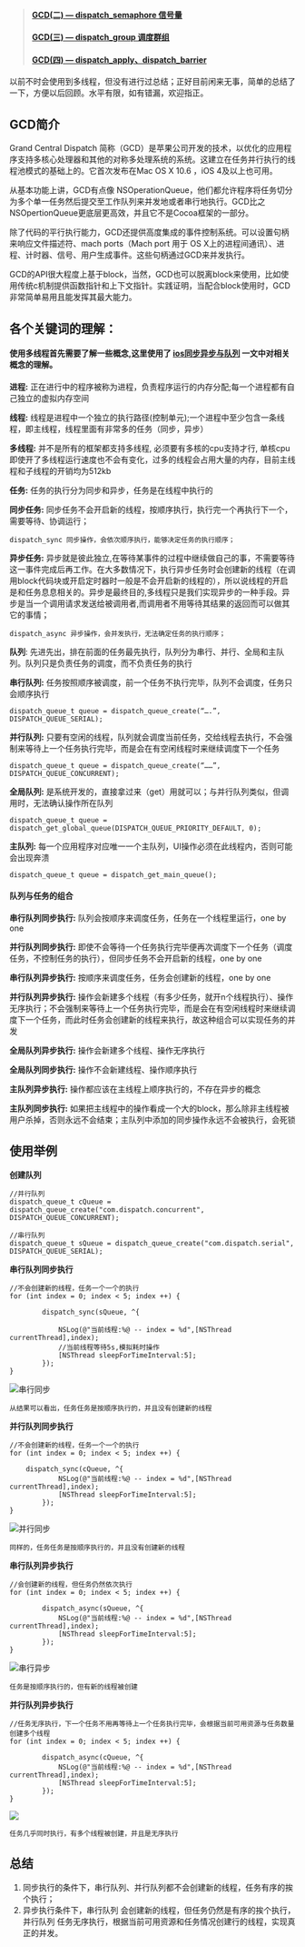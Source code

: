 >#### [GCD(二) — dispatch_semaphore 信号量](https://www.jianshu.com/p/89d4e7c5b5cb)
>#### [GCD(三) — dispatch_group 调度群组](https://www.jianshu.com/p/f2c579afc068)
>#### [GCD(四) — dispatch_apply、dispatch_barrier](https://www.jianshu.com/p/1cda1b78aadc)

以前不时会使用到多线程，但没有进行过总结；正好目前闲来无事，简单的总结了一下，方便以后回顾。水平有限，如有错漏，欢迎指正。

## GCD简介

Grand Central Dispatch 简称（GCD）是苹果公司开发的技术，以优化的应用程序支持多核心处理器和其他的对称多处理系统的系统。这建立在任务并行执行的线程池模式的基础上的。它首次发布在Mac OS X 10.6 ，iOS 4及以上也可用。

从基本功能上讲，GCD有点像 NSOperationQueue，他们都允许程序将任务切分为多个单一任务然后提交至工作队列来并发地或者串行地执行。GCD比之 NSOpertionQueue更底层更高效，并且它不是Cocoa框架的一部分。

除了代码的平行执行能力，GCD还提供高度集成的事件控制系统。可以设置句柄来响应文件描述符、mach ports（Mach port 用于 OS X上的进程间通讯）、进程、计时器、信号、用户生成事件。这些句柄通过GCD来并发执行。

GCD的API很大程度上基于block，当然，GCD也可以脱离block来使用，比如使用传统c机制提供函数指针和上下文指针。实践证明，当配合block使用时，GCD非常简单易用且能发挥其最大能力。

## 各个关键词的理解：

#### 使用多线程首先需要了解一些概念,这里使用了 [ios同步异步与队列](http://www.jianshu.com/p/373908bc50b9) 一文中对相关概念的理解。

**进程:** 正在进行中的程序被称为进程，负责程序运行的内存分配;每一个进程都有自己独立的虚拟内存空间

**线程:** 线程是进程中一个独立的执行路径(控制单元);一个进程中至少包含一条线程，即主线程，线程里面有非常多的任务（同步，异步）

**多线程:** 并不是所有的框架都支持多线程, 必须要有多核的cpu支持才行, 单核cpu即使开了多线程运行速度也不会有变化，过多的线程会占用大量的内存，目前主线程和子线程的开销均为512kb

**任务:** 任务的执行分为同步和异步，任务是在线程中执行的

**同步任务:** 同步任务不会开启新的线程，按顺序执行，执行完一个再执行下一个，需要等待、协调运行；

    dispatch_sync 同步操作，会依次顺序执行，能够决定任务的执行顺序；
**异步任务:** 异步就是彼此独立,在等待某事件的过程中继续做自己的事，不需要等待这一事件完成后再工作。在大多数情况下，执行异步任务时会创建新的线程（在调用block代码块或开启定时器时一般是不会开启新的线程的），所以说线程的开启是和任务息息相关的。异步是最终目的,多线程只是我们实现异步的一种手段。异步是当一个调用请求发送给被调用者,而调用者不用等待其结果的返回而可以做其它的事情；

    dispatch_async 异步操作，会并发执行，无法确定任务的执行顺序；
**队列**: 先进先出，排在前面的任务最先执行，队列分为串行、并行、全局和主队列。队列只是负责任务的调度，而不负责任务的执行

**串行队列:** 任务按照顺序被调度，前一个任务不执行完毕，队列不会调度，任务只会顺序执行

    dispatch_queue_t queue = dispatch_queue_create(“….”, DISPATCH_QUEUE_SERIAL);
**并行队列:** 只要有空闲的线程，队列就会调度当前任务，交给线程去执行，不会强制来等待上一个任务执行完毕，而是会在有空闲线程时来继续调度下一个任务

    dispatch_queue_t queue = dispatch_queue_create(“……”, DISPATCH_QUEUE_CONCURRENT);
**全局队列:** 是系统开发的，直接拿过来（get）用就可以；与并行队列类似，但调用时，无法确认操作所在队列

    dispatch_queue_t queue = dispatch_get_global_queue(DISPATCH_QUEUE_PRIORITY_DEFAULT, 0);
**主队列:** 每一个应用程序对应唯一一个主队列，UI操作必须在此线程内，否则可能会出现奔溃

    dispatch_queue_t queue = dispatch_get_main_queue();

#### 队列与任务的组合

**串行队列同步执行:** 队列会按顺序来调度任务，任务在一个线程里运行，one by one

**并行队列同步执行:** 即使不会等待一个任务执行完毕便再次调度下一个任务（调度任务，不控制任务的执行），但同步任务不会开启新的线程，one by one

**串行队列异步执行:** 按顺序来调度任务，任务会创建新的线程，one by one

**并行队列异步执行:** 操作会新建多个线程（有多少任务，就开n个线程执行）、操作无序执行；不会强制来等待上一个任务执行完毕，而是会在有空闲线程时来继续调度下一个任务，而此时任务会创建新的线程来执行，故这种组合可以实现任务的并发

**全局队列异步执行:** 操作会新建多个线程、操作无序执行

**全局队列同步执行:** 操作不会新建线程、操作顺序执行

**主队列异步执行:** 操作都应该在主线程上顺序执行的，不存在异步的概念

**主队列同步执行:** 如果把主线程中的操作看成一个大的block，那么除非主线程被用户杀掉，否则永远不会结束；主队列中添加的同步操作永远不会被执行，会死锁

## 使用举例

**创建队列**

```
//并行队列
dispatch_queue_t cQueue = dispatch_queue_create("com.dispatch.concurrent", DISPATCH_QUEUE_CONCURRENT);

//串行队列
dispatch_queue_t sQueue = dispatch_queue_create("com.dispatch.serial", DISPATCH_QUEUE_SERIAL);
```

**串行队列同步执行**

```
//不会创建新的线程，任务一个一个的执行
for (int index = 0; index < 5; index ++) {

        dispatch_sync(sQueue, ^{

            NSLog(@"当前线程:%@ -- index = %d",[NSThread currentThread],index);
            //当前线程等待5s,模拟耗时操作
            [NSThread sleepForTimeInterval:5];
        });
}
```

![串行同步](http://upload-images.jianshu.io/upload_images/2475558-0b51ec3da156dc40?imageMogr2/auto-orient/strip%7CimageView2/2/w/1240)

    从结果可以看出，任务任务是按顺序执行的，并且没有创建新的线程

**并行队列同步执行**

```
//不会创建新的线程，任务一个一个的执行
for (int index = 0; index < 5; index ++) {

    dispatch_sync(cQueue, ^{            
            NSLog(@"当前线程:%@ -- index = %d",[NSThread currentThread],index);
            [NSThread sleepForTimeInterval:5];
        }); 
}
```

![并行同步](http://upload-images.jianshu.io/upload_images/2475558-787f00d6a1ab52fd?imageMogr2/auto-orient/strip%7CimageView2/2/w/1240)

    同样的，任务任务是按顺序执行的，并且没有创建新的线程

**串行队列异步执行**

```
//会创建新的线程，但任务仍然依次执行
for (int index = 0; index < 5; index ++) {

        dispatch_async(sQueue, ^{            
            NSLog(@"当前线程:%@ -- index = %d",[NSThread currentThread],index);
            [NSThread sleepForTimeInterval:5];
        });
}
```

![串行异步](http://upload-images.jianshu.io/upload_images/2475558-027b8113c00007d0?imageMogr2/auto-orient/strip%7CimageView2/2/w/1240)

    任务是按顺序执行的，但有新的线程被创建

**并行队列异步执行**

```
//任务无序执行，下一个任务不用再等待上一个任务执行完毕，会根据当前可用资源与任务数量创建多个线程
for (int index = 0; index < 5; index ++) {

        dispatch_async(cQueue, ^{            
            NSLog(@"当前线程:%@ -- index = %d",[NSThread currentThread],index);
            [NSThread sleepForTimeInterval:5];
        });
}
```

![](http://upload-images.jianshu.io/upload_images/2475558-53f5d61d5174c105?imageMogr2/auto-orient/strip%7CimageView2/2/w/1240)

    任务几乎同时执行，有多个线程被创建，并且是无序执行

## 总结

1.  同步执行的条件下，串行队列、并行队列都不会创建新的线程，任务有序的挨个执行；
2.  异步执行条件下，串行队列 会创建新的线程，但任务仍然是有序的挨个执行，
    并行队列 任务无序执行，根据当前可用资源和任务情况创建行的线程，实现真正的并发。
